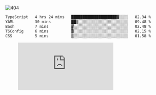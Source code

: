 ![404](https://user-images.githubusercontent.com/378023/89412096-6f759d80-d761-11ea-8c57-84b30ef3f2b1.png)

<!--START_SECTION:waka-->

```txt
TypeScript   4 hrs 24 mins   ████████████████████▓░░░░   82.34 %
YAML         30 mins         ██▒░░░░░░░░░░░░░░░░░░░░░░   09.48 %
Bash         7 mins          ▓░░░░░░░░░░░░░░░░░░░░░░░░   02.48 %
TSConfig     6 mins          ▓░░░░░░░░░░░░░░░░░░░░░░░░   02.15 %
CSS          5 mins          ▒░░░░░░░░░░░░░░░░░░░░░░░░   01.58 %
```

<!--END_SECTION:waka-->
<figure><embed src="https://wakatime.com/share/@018b853e-267a-435d-a858-33e2b098b9d7/f3c3aa68-553a-4373-a9f9-2d456f62f780.svg"></embed></figure>
